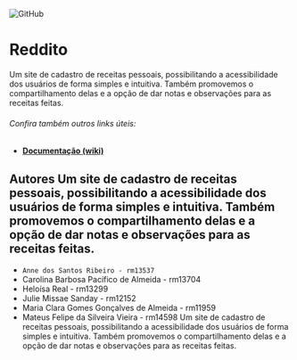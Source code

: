 ![GitHub](https://img.shields.io/github/license/Anne-Ribeiro/2emia-projeto?style=for-the-badge)
# Reddito
Um site de cadastro de receitas pessoais, possibilitando a acessibilidade dos usuários de forma simples e intuitiva. Também promovemos o compartilhamento delas e a opção de dar notas e observações para as receitas feitas.



###### Confira também outros links úteis: 
- **[Documentação (wiki) ](https://github.com/Anne-Ribeiro/2emia-projeto/wiki)**


## Autores Um site de cadastro de receitas pessoais, possibilitando a acessibilidade dos usuários de forma simples e intuitiva. Também promovemos o compartilhamento delas e a opção de dar notas e observações para as receitas feitas.

- ` Anne dos Santos Ribeiro - rm13537 `
- Carolina Barbosa Pacífico de Almeida - rm13704
- Heloísa Real - rm13299
- Julie Missae Sanday - rm12152
- Maria Clara Gomes Gonçalves de Almeida - rm11959
- Mateus Felipe da Silveira Vieira - rm14598
Um site de cadastro de receitas pessoais, possibilitando a acessibilidade dos usuários de forma simples e intuitiva. Também promovemos o compartilhamento delas e a opção de dar notas e observações para as receitas feitas.
